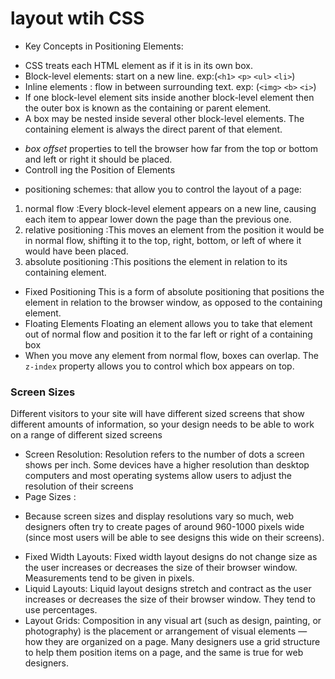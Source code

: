 # layout wtih CSS
* Key Concepts in Positioning Elements:
- CSS treats each HTML element as if it is in its own box.
- Block-level elements: start on a new line. exp:(`<h1>` `<p>` `<ul>` `<li>`)
- Inline elements : flow in between surrounding text. exp: (`<img>` `<b>` `<i>`)
- If one block-level element sits inside another block-level element then the outer box is known as the containing or parent element.
- A box may be nested inside several other block-level elements. The containing element is always the direct parent of that element.
* *box offset* properties to tell the browser how far from the top or bottom and left or right it should be placed.
* Controll ing the Position of Elements
- positioning schemes: that allow you to control the layout of a page: 
1. normal flow :Every block-level element appears on a new line, causing each item to appear lower down the page than the previous one.
2. relative positioning :This moves an element from the position it would be in normal flow, shifting it to the top, right, bottom, or left of where it would have been placed.
3. absolute positioning :This positions the element in relation to its containing element. 
* Fixed Positioning
This is a form of absolute positioning that positions the element in relation to the browser window, as opposed to the containing element.
* Floating Elements
Floating an element allows you to take that element out of normal flow and position it to the far left or right of a containing box
* When you move any element from normal flow, boxes can overlap. The `z-index` property allows you to control which box appears on top.

### Screen Sizes
Different visitors to your site will have different sized screens that show different amounts of information, so your design needs to be able to work on a range of different sized screens
* Screen Resolution:
Resolution refers to the number of dots a screen shows per inch. Some devices have a higher resolution than desktop computers and most operating systems allow users to adjust the resolution of their screens
* Page Sizes : 
- Because screen sizes and display resolutions vary so much, web designers often try to create pages of around 960-1000 pixels wide (since most users will be able to see designs this wide on their screens).
* Fixed Width Layouts:
Fixed width layout designs do not change size as the user increases or decreases the size of their browser window. Measurements tend to be given in pixels.
* Liquid Layouts: 
Liquid layout designs stretch and contract as the user increases or decreases the size of their browser window. They tend to use percentages.
* Layout Grids: 
Composition in any visual art (such as design, painting, or photography) is the placement or arrangement of visual elements — how they are organized on a page. Many designers use a grid structure to help them position items on a page, and the same is true for web designers.
